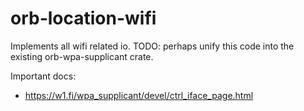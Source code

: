 # orb-location-wifi

Implements all wifi related io.
TODO: perhaps unify this code into the existing orb-wpa-supplicant crate.

Important docs:
- https://w1.fi/wpa_supplicant/devel/ctrl_iface_page.html
